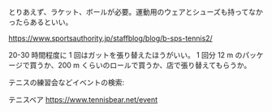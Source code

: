 とりあえず、ラケット、ボールが必要。運動用のウェアとシューズも持ってなかったらあるといい。

https://www.sportsauthority.jp/staffblog/blog/b-sps-tennis2/

20-30 時間程度に 1 回はガットを張り替えたほうがいい。
1 回分 12 m のパッケージで買うか、200 m くらいのロールで買うか、店で張り替えてもらうか。

テニスの練習会などイベントの検索:

テニスベア
https://www.tennisbear.net/event
